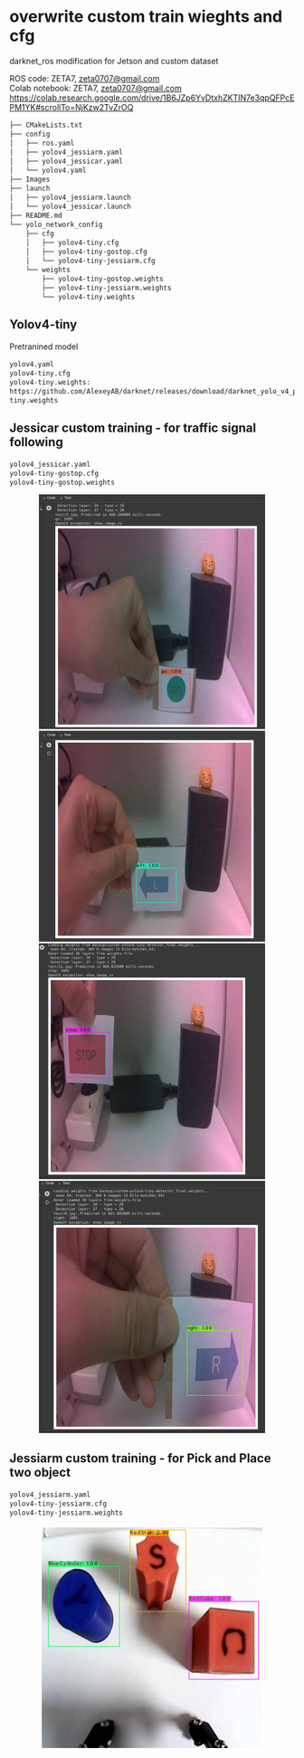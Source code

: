 # overwrite custom train wieghts and cfg
darknet_ros modification for Jetson and custom dataset

ROS code: ZETA7, zeta0707@gmail.com  
Colab notebook: ZETA7, zeta0707@gmail.com  
https://colab.research.google.com/drive/1B6JZp6YvDtxhZKTIN7e3qpQFPcEPM1YK#scrollTo=NjKzw2TvZrOQ

```
├── CMakeLists.txt
├── config
│   ├── ros.yaml
│   ├── yolov4_jessiarm.yaml
│   ├── yolov4_jessicar.yaml
│   └── yolov4.yaml
├── Images
├── launch
│   ├── yolov4_jessiarm.launch
│   └── yolov4_jessicar.launch
├── README.md
└── yolo_network_config
    ├── cfg
    │   ├── yolov4-tiny.cfg
    │   ├── yolov4-tiny-gostop.cfg
    │   └── yolov4-tiny-jessiarm.cfg
    └── weights
        ├── yolov4-tiny-gostop.weights
        ├── yolov4-tiny-jessiarm.weights
        └── yolov4-tiny.weights
```

## Yolov4-tiny 
Pretranined model
```
yolov4.yaml   
yolov4-tiny.cfg   
yolov4-tiny.weights: https://github.com/AlexeyAB/darknet/releases/download/darknet_yolo_v4_pre/yolov4-tiny.weights   
```

## Jessicar custom training - for traffic signal following
```
yolov4_jessicar.yaml      
yolov4-tiny-gostop.cfg      
yolov4-tiny-gostop.weights   
``` 
<p align="center">
    <img src="/Images/go.png" width="400" />
    <img src="/Images/left.png" width="400" />
    <img src="/Images/stop.png" width="400" />
    <img src="/Images/right.png" width="400" />
</p>

## Jessiarm custom training - for Pick and Place two object
```
yolov4_jessiarm.yaml
yolov4-tiny-jessiarm.cfg   
yolov4-tiny-jessiarm.weights 
```  
<p align="center">
    <img src="/Images/jessiarm.png" width="400" />
</p>

